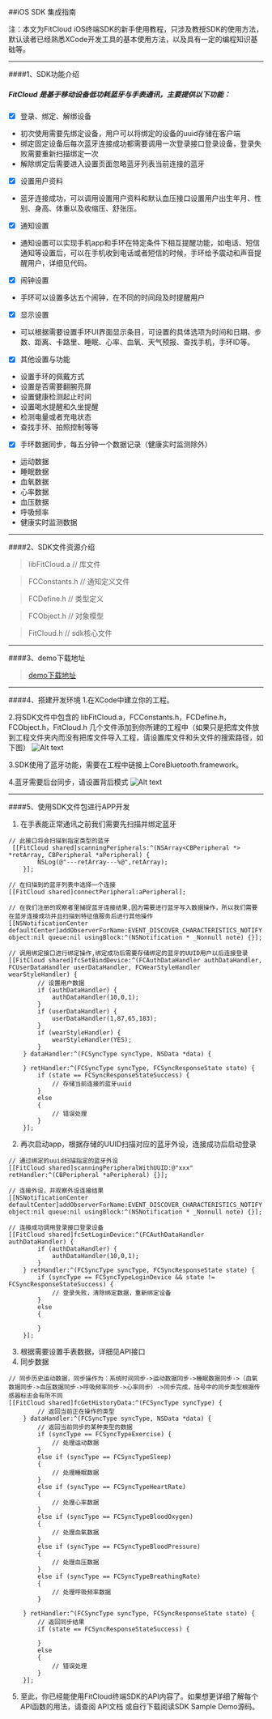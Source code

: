 ##iOS  SDK 集成指南

注：本文为FitCloud iOS终端SDK的新手使用教程，只涉及教授SDK的使用方法，默认读者已经熟悉XCode开发工具的基本使用方法，以及具有一定的编程知识基础等。

---
####1、SDK功能介绍

##### FitCloud 是基于移动设备低功耗蓝牙与手表通讯，主要提供以下功能：

- [x] 登录、绑定、解绑设备
- 初次使用需要先绑定设备，用户可以将绑定的设备的uuid存储在客户端
- 绑定固定设备后每次蓝牙连接成功都需要调用一次登录接口登录设备，登录失败需要重新扫描绑定一次
- 解除绑定后需要进入设置页面忽略蓝牙列表当前连接的蓝牙
- [x] 设置用户资料 
- 蓝牙连接成功，可以调用设置用户资料和默认血压接口设置用户出生年月、性别、身高、体重以及收缩压、舒张压。
- [x] 通知设置
- 通知设置可以实现手机app和手环在特定条件下相互提醒功能，如电话、短信通知等设置后，可以在手机收到电话或者短信的时候，手环给予震动和声音提醒用户，详细见代码。
- [x] 闹钟设置
- 手环可以设置多达五个闹钟，在不同的时间段及时提醒用户
- [x] 显示设置
- 可以根据需要设置手环UI界面显示条目，可设置的具体选项为时间和日期、步数、距离、卡路里、睡眠、心率、血氧、天气预报、查找手机，手环ID等。
- [x] 其他设置与功能
- 设置手环的佩戴方式
- 设置是否需要翻腕亮屏
- 设置健康检测起止时间
- 设置喝水提醒和久坐提醒
- 检测电量或者充电状态
- 查找手环、拍照控制等等
- [x] 手环数据同步，每五分钟一个数据记录（健康实时监测除外）
- 运动数据
- 睡眠数据
- 血氧数据
- 心率数据
- 血压数据
- 呼吸频率
- 健康实时监测数据

---
####2、SDK文件资源介绍
> libFitCloud.a // 库文件

> FCConstants.h // 通知定义文件

> FCDefine.h // 类型定义

> FCObject.h // 对象模型

> FitCloud.h // sdk核心文件
   
 ---
####3、demo下载地址   
>  [demo下载地址](https://github.com/myz1104/FCDemo.git)

---
####4、搭建开发环境
1.在XCode中建立你的工程。

2.将SDK文件中包含的 libFitCloud.a，FCConstants.h，FCDefine.h，FCObject.h，FitCloud.h  几个文件添加到你所建的工程中（如果只是把库文件放到工程文件夹内而没有把库文件导入工程，请设置库文件和头文件的搜索路径，如下图）
![Alt text](http://p1.bqimg.com/1949/6dde697bfc40636b.png)

3.SDK使用了蓝牙功能，需要在工程中链接上CoreBluetooth.framework。

4.蓝牙需要后台同步，请设置背后模式
![Alt text](http://p1.bqimg.com/1949/cd775744c0cf1ba8.png)

---
####5、使用SDK文件包进行APP开发
1. 在手表能正常通讯之前我们需要先扫描并绑定蓝牙
```
// 此接口将会扫描到指定类型的蓝牙
 [[FitCloud shared]scanningPeripherals:^(NSArray<CBPeripheral *> *retArray, CBPeripheral *aPeripheral) {
        NSLog(@"---retArray---%@",retArray);
    }];
    
// 在扫描到的蓝牙列表中选择一个连接
[[FitCloud shared]connectPeripheral:aPeripheral];

// 在我们注册的观察者里捕捉蓝牙连接结果,因为需要进行蓝牙写入数据操作，所以我们需要在蓝牙连接成功并且扫描到特征值服务后进行其他操作
[[NSNotificationCenter defaultCenter]addObserverForName:EVENT_DISCOVER_CHARACTERISTICS_NOTIFY object:nil queue:nil usingBlock:^(NSNotification * _Nonnull note) {}];

// 调用绑定接口进行绑定操作,绑定成功后需要存储绑定的蓝牙的UUID用户以后连接登录
[[FitCloud shared]fcSetBindDevice:^(FCAuthDataHandler authDataHandler, FCUserDataHandler userDataHandler, FCWearStyleHandler wearStyleHandler) {
		// 设置用户数据
        if (authDataHandler) {
            authDataHandler(10,0,1);
        }
        if (userDataHandler) {
            userDataHandler(1,87,65,183);
        }
        if (wearStyleHandler) {
            wearStyleHandler(YES);
        }
    } dataHandler:^(FCSyncType syncType, NSData *data) {
        
    } retHandler:^(FCSyncType syncType, FCSyncResponseState state) {
        if (state == FCSyncResponseStateSuccess) {
            // 存储当前连接的蓝牙uuid
        }
        else
        {
            // 错误处理
        }
    }];

```
2. 再次启动app，根据存储的UUID扫描对应的蓝牙外设，连接成功后启动登录
```
// 通过绑定的uuid扫描指定的蓝牙外设
[[FitCloud shared]scanningPeripheralWithUUID:@"xxx" retHandler:^(CBPeripheral *aPeripheral) {}];

// 连接外设，并观察外设连接结果
[[NSNotificationCenter defaultCenter]addObserverForName:EVENT_DISCOVER_CHARACTERISTICS_NOTIFY object:nil queue:nil usingBlock:^(NSNotification * _Nonnull note) {}];

// 连接成功调用登录接口登录设备
[[FitCloud shared]fcSetLoginDevice:^(FCAuthDataHandler authDataHandler) {
        if (authDataHandler) {
            authDataHandler(10,0,1);
        }
    } retHandler:^(FCSyncType syncType, FCSyncResponseState state) {
        if (syncType == FCSyncTypeLoginDevice && state != FCSyncResponseStateSuccess) {
            // 登录失败，清除绑定数据，重新绑定设备
        }
        else
        {
            
        }
    }];
```
3. 根据需要设置手表数据，详细见API接口
4. 同步数据
```
// 同步历史运动数据，同步操作为：系统时间同步->运动数据同步->睡眠数据同步->（血氧数据同步->血压数据同步->呼吸频率同步->心率同步）->同步完成，括号中的同步类型根据传感器标志会有所不同
[[FitCloud shared]fcGetHistoryData:^(FCSyncType syncType) {
        // 返回当前正在操作的类型
    } dataHandler:^(FCSyncType syncType, NSData *data) {
        // 返回当前同步的某种类型的数据
        if (syncType == FCSyncTypeExercise) {
            // 处理运动数据
        }
        else if (syncType == FCSyncTypeSleep)
        {
            // 处理睡眠数据
        }
        else if (syncType == FCSyncTypeHeartRate)
        {
            // 处理心率数据
        }
        else if (syncType == FCSyncTypeBloodOxygen)
        {
            // 处理血氧数据
        }
        else if (syncType == FCSyncTypeBloodPressure)
        {
            // 处理血压数据
        }
        else if (syncType == FCSyncTypeBreathingRate)
        {
            // 处理呼吸频率数据
        }
        
    } retHandler:^(FCSyncType syncType, FCSyncResponseState state) {
        // 返回同步结果
        if (state == FCSyncResponseStateSuccess) {
            
        }
        else
        {
            // 错误处理
        }
    }];
```
5. 至此，你已经能使用FitCloud终端SDK的API内容了。如果想更详细了解每个API函数的用法，请查阅 API文档 或自行下载阅读SDK Sample Demo源码。

